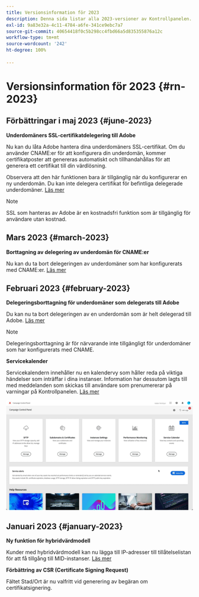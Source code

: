 ```yaml
---
title: Versionsinformation för 2023
description: Denna sida listar alla 2023-versioner av Kontrollpanelen.
exl-id: 9a83e32a-4c11-4784-a6fe-341ce9ebc7a7
source-git-commit: 40654418f0c5b298cc4fbd66a5d835355876a12c
workflow-type: tm+mt
source-wordcount: '242'
ht-degree: 100%

---
```


# Versionsinformation för 2023 {#rn-2023}

## Förbättringar i maj 2023 {#june-2023}

**Underdomäners SSL-certifikatdelegering till Adobe**

Nu kan du låta Adobe hantera dina underdomäners SSL-certifikat. Om du använder CNAME:er för att konfigurera din underdomän, kommer certifikatposter att genereras automatiskt och tillhandahållas för att generera ett certifikat till din värdlösning.

Observera att den här funktionen bara är tillgänglig när du konfigurerar en ny underdomän. Du kan inte delegera certifikat för befintliga delegerade underdomäner. [Läs mer](../subdomains-certificates/using/setting-up-new-subdomain.md)

>[!NOTE]
>
>SSL som hanteras av Adobe är en kostnadsfri funktion som är tillgänglig för användare utan kostnad.

## Mars 2023 {#march-2023}

**Borttagning av delegering av underdomän för CNAME:er**

Nu kan du ta bort delegeringen av underdomäner som har konfigurerats med CNAME:er. [Läs mer](../subdomains-certificates/using/remove-delegated-subdomains.md)

## Februari 2023 {#february-2023}

**Delegeringsborttagning för underdomäner som delegerats till Adobe**

Du kan nu ta bort delegeringen av en underdomän som är helt delegerad till Adobe. [Läs mer](../subdomains-certificates/using/remove-delegated-subdomains.md)

>[!NOTE]
>
>Delegeringsborttagning är för närvarande inte tillgängligt för underdomäner som har konfigurerats med CNAME.

**Servicekalender**

Servicekalendern innehåller nu en kalendervy som håller reda på viktiga händelser som inträffar i dina instanser. Information har dessutom lagts till med meddelanden som skickas till användare som prenumererar på varningar på Kontrollpanelen. [Läs mer](../service-events/service-events.md)

![](assets/do-not-localize/gif-calendar.gif)

## Januari 2023 {#january-2023}

**Ny funktion för hybridvärdmodell**

Kunder med hybridvärdmodell kan nu lägga till IP-adresser till tillåtelselistan för att få tillgång till MID-instanser. [Läs mer](../instances-settings/using/ip-allow-listing-instance-access.md)

**Förbättring av CSR (Certificate Signing Request)**

Fältet Stad/Ort är nu valfritt vid generering av begäran om certifikatsignering.
